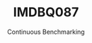 ---
layout: docu
title: IMDBQ087
subtitle: Continuous Benchmarking
selected: IMDB
expanded: Benchmarking
benchmark: /individual_results/IMDBQ087.html
---